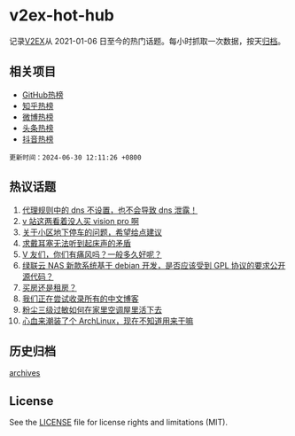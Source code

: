 # v2ex-hot-hub

 记录[V2EX](https://www.v2ex.com/)从 2021-01-06 日至今的热门话题。每小时抓取一次数据，按天[归档](archives)。
 
 ## 相关项目

- [GitHub热榜](https://github.com/lonnyzhang423/github-hot-hub)
- [知乎热榜](https://github.com/lonnyzhang423/zhihu-hot-hub)
- [微博热榜](https://github.com/lonnyzhang423/weibo-hot-hub)
- [头条热榜](https://github.com/lonnyzhang423/toutiao-hot-hub)
- [抖音热榜](https://github.com/lonnyzhang423/douyin-hot-hub)


 `更新时间：2024-06-30 12:11:26 +0800`

## 热议话题

1. [代理规则中的 dns 不设置，也不会导致 dns 泄露！](https://www.v2ex.com/t/1053566)
1. [v 站这两看着没人买 vision pro 啊](https://www.v2ex.com/t/1053534)
1. [关于小区地下停车的问题，希望给点建议](https://www.v2ex.com/t/1053573)
1. [求戴耳塞无法听到起床声的矛盾](https://www.v2ex.com/t/1053612)
1. [V 友们，你们有痛风吗？一般多久好呢？](https://www.v2ex.com/t/1053544)
1. [绿联云 NAS 新款系统基于 debian 开发，是否应该受到 GPL 协议的要求公开源代码？](https://www.v2ex.com/t/1053553)
1. [买房还是租房？](https://www.v2ex.com/t/1053648)
1. [我们正在尝试收录所有的中文博客](https://www.v2ex.com/t/1053625)
1. [粉尘三级过敏如何在家里空调屋里活下去](https://www.v2ex.com/t/1053564)
1. [心血来潮装了个 ArchLinux，现在不知道用来干嘛](https://www.v2ex.com/t/1053651)

## 历史归档

[archives](archives)

## License

See the [LICENSE](LICENSE) file for license rights and limitations (MIT).
